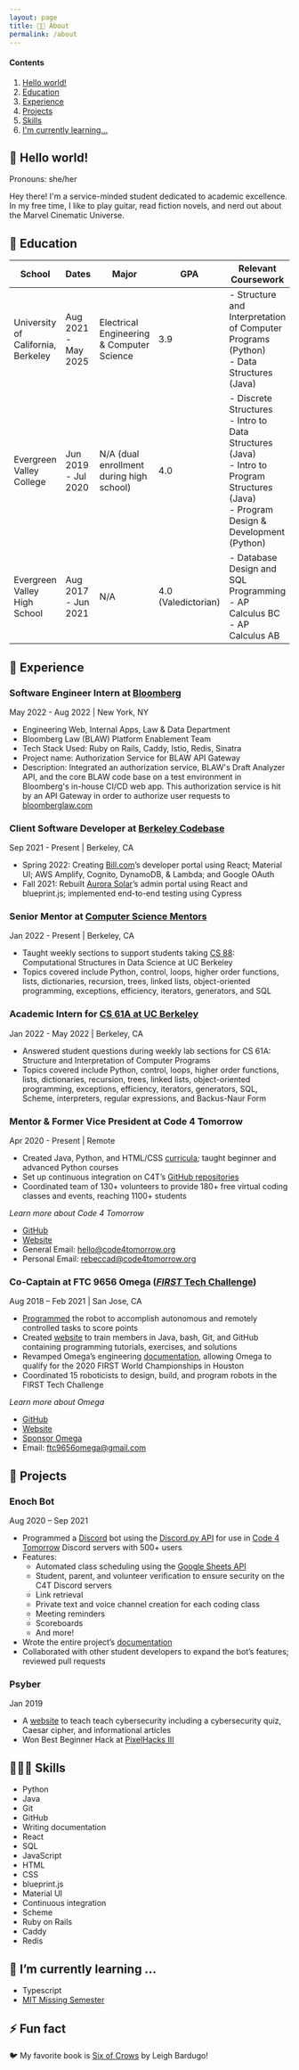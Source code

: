 ```yaml
---
layout: page
title: 👩🏻 About
permalink: /about
---
```


#### Contents

1. [Hello world!](#-hello-world)
2. [Education](#-education)
3. [Experience](#-experience)
4. [Projects](#-projects)
5. [Skills](#-skills)
6. [I'm currently learning...](#-im-currently-learning-)

## 👋 Hello world!

Pronouns: she/her

Hey there! I'm a service-minded student dedicated to academic excellence. In my free time, I like to play guitar, read fiction novels, and nerd out about the Marvel Cinematic Universe.

## 🍎 Education

| School | Dates | Major | GPA | Relevant Coursework |
|--------|-------|-------|-----|------------------|
| University of California, Berkeley | Aug 2021 - May 2025 | Electrical Engineering & Computer Science | 3.9 | - Structure and Interpretation of Computer Programs (Python) <br>- Data Structures (Java) |
| Evergreen Valley College | Jun 2019 - Jul 2020 | N/A (dual enrollment during high school) | 4.0 | - Discrete Structures <br>- Intro to Data Structures (Java) <br>- Intro to Program Structures (Java) <br>- Program Design & Development (Python) |
| Evergreen Valley High School | Aug 2017 - Jun 2021 | N/A | 4.0 (Valedictorian) | - Database Design and SQL Programming <br>- AP Calculus BC <br>- AP Calculus AB |

## 💼 Experience

### Software Engineer Intern at [Bloomberg](https://www.bloomberg.com/company)
May 2022 - Aug 2022 | New York, NY

- Engineering Web, Internal Apps, Law & Data Department
- Bloomberg Law (BLAW) Platform Enablement Team
- Tech Stack Used: Ruby on Rails, Caddy, Istio, Redis, Sinatra
- Project name: Authorization Service for BLAW API Gateway
- Description: Integrated an authorization service, BLAW's Draft Analyzer API, and the core BLAW code base on a test environment in Bloomberg's in-house CI/CD web app. This authorization service is hit by an API Gateway in order to authorize user requests to [bloomberglaw.com](https://bloomberglaw.com)

### Client Software Developer at [Berkeley Codebase](https://codebase.berkeley.edu)
Sep 2021 - Present | Berkeley, CA

- Spring 2022: Creating [Bill.com](https://www.bill.com)’s developer portal using React; Material UI; AWS Amplify, Cognito, DynamoDB, & Lambda; and Google OAuth
- Fall 2021: Rebuilt [Aurora Solar](https://www.aurorasolar.com)’s admin portal using React and blueprint.js; implemented end-to-end testing using Cypress

### Senior Mentor at [Computer Science Mentors](https://csmentors.berkeley.edu)
Jan 2022 - Present | Berkeley, CA

- Taught weekly sections to support students taking [CS 88](https://cs88-website.github.io): Computational Structures in Data Science at UC Berkeley
- Topics covered include Python, control, loops, higher order functions, lists, dictionaries, recursion, trees, linked lists, object-oriented programming, exceptions, efficiency, iterators, generators, and SQL

### Academic Intern for [CS 61A at UC Berkeley](https://cs61a.org)
Jan 2022 - May 2022 | Berkeley, CA

- Answered student questions during weekly lab sections for CS 61A: Structure and Interpretation of Computer Programs
- Topics covered include Python, control, loops, higher order functions, lists, dictionaries, recursion, trees, linked lists, object-oriented programming, exceptions, efficiency, iterators, generators, SQL, Scheme, interpreters, regular expressions, and Backus-Naur Form

### Mentor & Former Vice President at Code 4 Tomorrow
Apr 2020 - Present | Remote

- Created Java, Python, and HTML/CSS [curricula](https://code4tomorrow.org/courses); taught beginner and advanced Python courses
- Set up continuous integration on C4T’s [GitHub repositories](https://github.com/code4tomorrow)
- Coordinated team of 130+ volunteers to provide 180+ free virtual coding classes and events, reaching 1100+ students

*Learn more about Code 4 Tomorrow*

- [GitHub](https://github.com/code4tomorrow)
- [Website](https://code4tomorrow.org)
- General Email: [hello@code4tomorrow.org](mailto:hello@code4tomorrow.org)
- Personal Email: [rebeccad@code4tomorrow.org](mailto:rebeccad@code4tomorrow.org)

### Co-Captain at FTC 9656 Omega ([*FIRST* Tech Challenge](https://www.firstinspires.org/robotics/ftc))
Aug 2018 – Feb 2021 | San Jose, CA

- [Programmed](https://github.com/omega9656) the robot to accomplish autonomous and remotely controlled tasks to score points
- Created [website](https://omega9656.github.io/learn-code) to train members in Java, bash, Git, and GitHub containing programming tutorials, exercises, and solutions
- Revamped Omega’s engineering [documentation](https://omegarobotics.wordpress.com/2021/03/04/2021-2022-ultimate-goal-engineering-portfolio-and-notebook/), allowing Omega to qualify for the 2020 FIRST World Championships in Houston
- Coordinated 15 roboticists to design, build, and program robots in the FIRST Tech Challenge

*Learn more about Omega*

- [GitHub](https://github.com/omega9656)
- [Website](https://omegarobotics.wordpress.com)
- [Sponsor Omega](https://bit.ly/sponsoromega)
- Email: [ftc9656omega@gmail.com](mailto:ftc9656omega@gmail.com)

## 🔭 Projects

### Enoch Bot
Aug 2020 – Sep 2021

- Programmed a [Discord](https://discord.com) bot using the [Discord.py API](https://discordpy.readthedocs.io/en/latest/) for use in [Code 4 Tomorrow](https://code4tomorrow.org) Discord servers with 500+ users
- Features:
  - Automated class scheduling using the [Google Sheets API](https://developers.google.com/sheets/api)
  - Student, parent, and volunteer verification to ensure security on the C4T Discord servers
  - Link retrieval
  - Private text and voice channel creation for each coding class
  - Meeting reminders
  - Scoreboards
  - And more!
- Wrote the entire project’s [documentation](https://enoch.code4tomorrow.org)
- Collaborated with other student developers to expand the bot’s features; reviewed pull requests

### Psyber
Jan 2019

- A [website](https://phrdang.github.io/pixelhacks3/) to teach teach cybersecurity including a cybersecurity quiz, Caesar cipher, and informational articles
- Won Best Beginner Hack at [PixelHacks III](https://devpost.com/software/psyber)

## 👩🏻‍🎓 Skills

- Python
- Java
- Git
- GitHub
- Writing documentation
- React
- SQL
- JavaScript
- HTML
- CSS
- blueprint.js
- Material UI
- Continuous integration
- Scheme
- Ruby on Rails
- Caddy
- Redis

## 🌱 I’m currently learning ...

- Typescript
- [MIT Missing Semester](https://missing.csail.mit.edu/)

## ⚡ Fun fact
🐦 My favorite book is [Six of Crows](https://www.goodreads.com/book/show/23437156-six-of-crows) by Leigh Bardugo!
